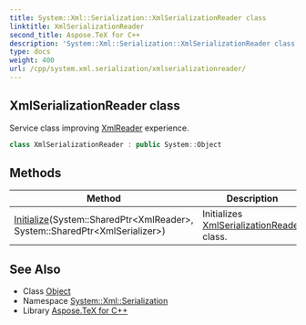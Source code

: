 ```yaml
---
title: System::Xml::Serialization::XmlSerializationReader class
linktitle: XmlSerializationReader
second_title: Aspose.TeX for C++
description: 'System::Xml::Serialization::XmlSerializationReader class. Service class improving XmlReader experience in C++.'
type: docs
weight: 400
url: /cpp/system.xml.serialization/xmlserializationreader/
---
```

## XmlSerializationReader class


Service class improving [XmlReader](../../system.xml/xmlreader/) experience.

```cpp
class XmlSerializationReader : public System::Object
```

## Methods

| Method | Description |
| --- | --- |
| [Initialize](./initialize/)(System::SharedPtr\<XmlReader\>, System::SharedPtr\<XmlSerializer\>) | Initializes [XmlSerializationReader](./) class. |
## See Also

* Class [Object](../../system/object/)
* Namespace [System::Xml::Serialization](../)
* Library [Aspose.TeX for C++](../../)
